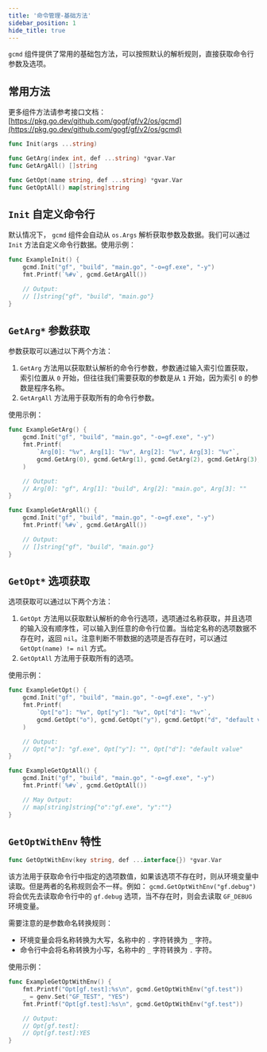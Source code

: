 ```yaml
---
title: '命令管理-基础方法'
sidebar_position: 1
hide_title: true
---
```


`gcmd` 组件提供了常用的基础包方法，可以按照默认的解析规则，直接获取命令行参数及选项。

## 常用方法

更多组件方法请参考接口文档： [https://pkg.go.dev/github.com/gogf/gf/v2/os/gcmd](https://pkg.go.dev/github.com/gogf/gf/v2/os/gcmd)

```go
func Init(args ...string)

func GetArg(index int, def ...string) *gvar.Var
func GetArgAll() []string

func GetOpt(name string, def ...string) *gvar.Var
func GetOptAll() map[string]string
```

## `Init` 自定义命令行

默认情况下， `gcmd` 组件会自动从 `os.Args` 解析获取参数及数据。我们可以通过 `Init` 方法自定义命令行数据。使用示例：

```go
func ExampleInit() {
	gcmd.Init("gf", "build", "main.go", "-o=gf.exe", "-y")
	fmt.Printf(`%#v`, gcmd.GetArgAll())

	// Output:
	// []string{"gf", "build", "main.go"}
}
```

## `GetArg*` 参数获取

参数获取可以通过以下两个方法：

1. `GetArg` 方法用以获取默认解析的命令行参数，参数通过输入索引位置获取，索引位置从 `0` 开始，但往往我们需要获取的参数是从 `1` 开始，因为索引 `0` 的参数是程序名称。
2. `GetArgAll` 方法用于获取所有的命令行参数。

使用示例：

```go
func ExampleGetArg() {
	gcmd.Init("gf", "build", "main.go", "-o=gf.exe", "-y")
	fmt.Printf(
		`Arg[0]: "%v", Arg[1]: "%v", Arg[2]: "%v", Arg[3]: "%v"`,
		gcmd.GetArg(0), gcmd.GetArg(1), gcmd.GetArg(2), gcmd.GetArg(3),
	)

	// Output:
	// Arg[0]: "gf", Arg[1]: "build", Arg[2]: "main.go", Arg[3]: ""
}

func ExampleGetArgAll() {
	gcmd.Init("gf", "build", "main.go", "-o=gf.exe", "-y")
	fmt.Printf(`%#v`, gcmd.GetArgAll())

	// Output:
	// []string{"gf", "build", "main.go"}
}
```

## `GetOpt*` 选项获取

选项获取可以通过以下两个方法：

1. `GetOpt` 方法用以获取默认解析的命令行选项，选项通过名称获取，并且选项的输入没有顺序性，可以输入到任意的命令行位置。当给定名称的选项数据不存在时，返回 `nil`。注意判断不带数据的选项是否存在时，可以通过 `GetOpt(name) != nil` 方式。
2. `GetOptAll` 方法用于获取所有的选项。

使用示例：

```go
func ExampleGetOpt() {
	gcmd.Init("gf", "build", "main.go", "-o=gf.exe", "-y")
	fmt.Printf(
		`Opt["o"]: "%v", Opt["y"]: "%v", Opt["d"]: "%v"`,
		gcmd.GetOpt("o"), gcmd.GetOpt("y"), gcmd.GetOpt("d", "default value"),
	)

	// Output:
	// Opt["o"]: "gf.exe", Opt["y"]: "", Opt["d"]: "default value"
}

func ExampleGetOptAll() {
	gcmd.Init("gf", "build", "main.go", "-o=gf.exe", "-y")
	fmt.Printf(`%#v`, gcmd.GetOptAll())

	// May Output:
	// map[string]string{"o":"gf.exe", "y":""}
}
```

## `GetOptWithEnv` 特性

```go
func GetOptWithEnv(key string, def ...interface{}) *gvar.Var
```

该方法用于获取命令行中指定的选项数值，如果该选项不存在时，则从环境变量中读取。但是两者的名称规则会不一样。例如： `gcmd.GetOptWithEnv("gf.debug")` 将会优先去读取命令行中的 `gf.debug` 选项，当不存在时，则会去读取 `GF_DEBUG` 环境变量。

需要注意的是参数命名转换规则：

- 环境变量会将名称转换为大写，名称中的 `.` 字符转换为 `_` 字符。
- 命令行中会将名称转换为小写，名称中的 `_` 字符转换为 `.` 字符。

使用示例：

```go
func ExampleGetOptWithEnv() {
	fmt.Printf("Opt[gf.test]:%s\n", gcmd.GetOptWithEnv("gf.test"))
	_ = genv.Set("GF_TEST", "YES")
	fmt.Printf("Opt[gf.test]:%s\n", gcmd.GetOptWithEnv("gf.test"))

	// Output:
	// Opt[gf.test]:
	// Opt[gf.test]:YES
}
```